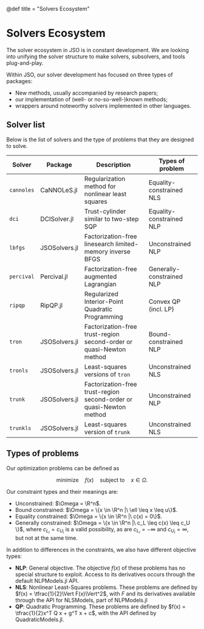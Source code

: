 @def title = "Solvers Ecosystem"

# Solvers Ecosystem

The solver ecosystem in JSO is in constant development.
We are looking into unifying the solver structure to make solvers, subsolvers, and tools plug-and-play.

Within JSO, our solver development has focused on three types of packages:
- New methods, usually accompanied by research papers;
- our implementation of (well- or no-so-well-)known methods;
- wrappers around noteworthy solvers implemented in other languages.

## Solver list

Below is the list of solvers and the type of problems that they are designed to solve.

| Solver     | Package       | Description                                                         | Types of problem          |
| ---------- | ------------- | ------------------------------------------------------------------- | ------------------------- |
| `cannoles` | CaNNOLeS.jl   | Regularization method for nonlinear least squares                   | Equality-constrained NLS  |
| `dci`      | DCISolver.jl  | Trust-cylinder similar to two-step SQP                              | Equality-constrained NLP  |
| `lbfgs`    | JSOSolvers.jl | Factorization-free linesearch limited-memory inverse BFGS           | Unconstrained NLP         |
| `percival` | Percival.jl   | Factorization-free augmented Lagrangian                             | Generally-constrained NLP |
| `ripqp`    | RipQP.jl      | Regularized Interior-Point Quadratic Programming                    | Convex QP (incl. LP)      |
| `tron`     | JSOSolvers.jl | Factorization-free trust-region second-order or quasi-Newton method | Bound-constrained NLP     |
| `tronls`   | JSOSolvers.jl | Least-squares versions of `tron`                                    | Unconstrained NLS         |
| `trunk`    | JSOSolvers.jl | Factorization-free trust-region second-order or quasi-Newton method | Unconstrained NLP         |
| `trunkls`  | JSOSolvers.jl | Least-squares version of `trunk`                                    | Unconstrained NLS         |

## Types of problems

Our optimization problems can be defined as

$$\text{minimize} \quad f(x) \quad \text{subject to} \quad x \in \Omega.$$

Our constraint types and their meanings are:
- Unconstrained: $\Omega = \R^n$.
- Bound constrained: $\Omega = \{x \in \R^n |\ \ell \leq x \leq u\}$.
- Equality constrained: $\Omega = \{x \in \R^n |\ c(x) = 0\}$.
- Generally constrained: $\Omega = \{x \in \R^n |\ c_L \leq c(x) \leq c_U \}$, where $c_{L_i} = c_{U_i}$ is a valid possibility, as are $c_{L_i} = -\infty$ and $c_{U_i} = \infty$, but not at the same time.

In addition to differences in the constraints, we also have different objective types:
- **NLP**: General objective.
  The objective $f(x)$ of these problems has no special structure to exploit. Access to its derivatives occurs through the default NLPModels.jl API.
- **NLS**: Nonlinear Least-Squares problems.
  These problems are defined by $f(x) = \tfrac{1}{2}\Vert F(x)\Vert^2$, with $F$ and its derivatives available through the API for NLSModels, part of NLPModels.jl
- **QP**: Quadratic Programming.
  These problems are defined by $f(x) = \tfrac{1}{2}x^T Q x + g^T x + c$, with the API defined by QuadraticModels.jl.